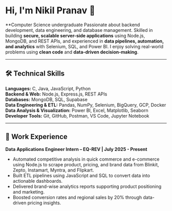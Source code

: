 # Hi, I'm Nikil Pranav 👋

**Computer Science undergraduate 
Passionate about backend development, data engineering, and database management. Skilled in building **secure, scalable server-side applications** using Node.js, MongoDB, and REST APIs, and experienced in **data pipelines, automation, and analytics** with Selenium, SQL, and Power BI. I enjoy solving real-world problems using **clean code** and **data-driven decision-making**.

---

## 🛠️ Technical Skills

**Languages:** C, Java, JavaScript, Python  
**Backend & Web:** Node.js, Express.js, REST APIs  
**Databases:** MongoDB, SQL, Supabase  
**Data Engineering & ETL:** Pandas, NumPy, Selenium, BigQuery, GCP, Docker  
**Data Analysis & Visualization:** Power BI, Excel, Matplotlib, Seaborn  
**Developer Tools:** Git, GitHub, Postman, VS Code, Jupyter Notebook  

---

## 💼 Work Experience

**Data Applications Engineer Intern – EQ-REV | July 2025 - Present**  
- Automated competitive analysis in quick commerce and e-commerce using Node.js to scrape product, pricing, and brand data from Blinkit, Zepto, Instamart, Myntra, and Flipkart.  
- Built ETL pipelines using JavaScript and SQL to convert data into actionable dashboards.  
- Delivered brand-wise analytics reports supporting product positioning and marketing.  
- Boosted conversion rates and regional sales by 20% through data-driven pricing insights.
